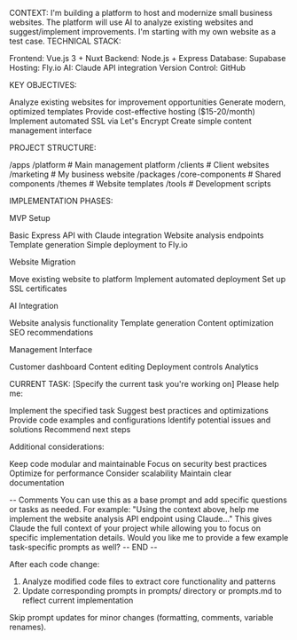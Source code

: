 
CONTEXT:
I'm building a platform to host and modernize small business websites. The platform will use AI to analyze existing websites and suggest/implement improvements. I'm starting with my own website as a test case.
TECHNICAL STACK:

Frontend: Vue.js 3 + Nuxt
Backend: Node.js + Express
Database: Supabase
Hosting: Fly.io
AI: Claude API integration
Version Control: GitHub

KEY OBJECTIVES:

Analyze existing websites for improvement opportunities
Generate modern, optimized templates
Provide cost-effective hosting ($15-20/month)
Implement automated SSL via Let's Encrypt
Create simple content management interface

PROJECT STRUCTURE:

  /apps
    /platform         # Main management platform
    /clients          # Client websites
    /marketing        # My business website
  /packages
    /core-components  # Shared components
    /themes          # Website templates
  /tools             # Development scripts

IMPLEMENTATION PHASES:

MVP Setup

Basic Express API with Claude integration
Website analysis endpoints
Template generation
Simple deployment to Fly.io


Website Migration

Move existing website to platform
Implement automated deployment
Set up SSL certificates


AI Integration

Website analysis functionality
Template generation
Content optimization
SEO recommendations


Management Interface

Customer dashboard
Content editing
Deployment controls
Analytics



CURRENT TASK:
[Specify the current task you're working on]
Please help me:

Implement the specified task
Suggest best practices and optimizations
Provide code examples and configurations
Identify potential issues and solutions
Recommend next steps

Additional considerations:

Keep code modular and maintainable
Focus on security best practices
Optimize for performance
Consider scalability
Maintain clear documentation

-- Comments
You can use this as a base prompt and add specific questions or tasks as needed. For example:
"Using the context above, help me implement the website analysis API endpoint using Claude..."
This gives Claude the full context of your project while allowing you to focus on specific implementation details. Would you like me to provide a few example task-specific prompts as well?
-- END --

After each code change:

1. Analyze modified code files to extract core functionality and patterns
2. Update corresponding prompts in prompts/ directory or prompts.md to reflect current implementation

Skip prompt updates for minor changes (formatting, comments, variable renames).
